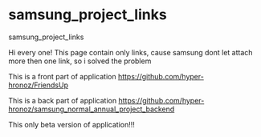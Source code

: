 # samsung_project_links
samsung_project_links

 Hi every one! This page contain only links, cause samsung dont let attach more then one link, so i solved the problem


 This is a front part of application https://github.com/hyper-hronoz/FriendsUp
 
 This is a back part of application https://github.com/hyper-hronoz/samsung_normal_annual_project_backend
 
 This only beta version of application!!!
